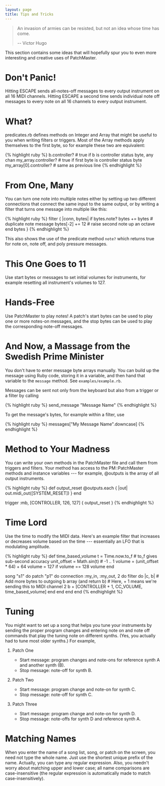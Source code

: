 ```yaml
---
layout: page
title: Tips and Tricks
---
```


> An invasion of armies can be resisted, but not an idea whose time has come.
>
> -- Victor Hugo

This section contains some ideas that will hopefully spur you to even more
interesting and creative uses of PatchMaster.

# Don't Panic!

Hitting ESCAPE sends all-notes-off messages to every output instrument on
all 16 MIDI channels. Hitting ESCAPE a second time sends individual note off
messages to every note on all 16 channels to every output instrument.

# What?

predicates.rb defines methods on Integer and Array that might be useful to
you when writing filters or triggers. Most of the Array methods apply
themselves to the first byte, so for example these two are equivalent:

{% highlight ruby %}
b.controller?           # true if b is controller status byte, any chan
my_array.controller?    # true if first byte is controller status byte
my_array[0].controller? # same as previous line
{% endhighlight %}

# From One, Many

You can turn one note into multiple notes either by setting up two different
connections that connect the same input to the same output, or by writing a
filter that turns one message into multiple like this:

{% highlight ruby %}
filter { |conn, bytes|
  if bytes.note?
    bytes += bytes    # duplicate note message
    bytes[-2] += 12   # raise second note up an octave
  end
  bytes
}
{% endhighlight %}

This also shows the use of the predicate method `note?` which returns true
for note on, note off, and poly pressure messages.

# This One Goes to 11

Use start bytes or messages to set initial volumes for instruments, for
example resetting all instrument's volumes to 127.

# Hands-Free

Use PatchMaster to play notes! A patch's start bytes can be used to play one
or more notes-on messages, and the stop bytes can be used to play the
corresponding note-off messages.

# And Now, a Massage from the Swedish Prime Minister

You don't have to enter message byte arrays manually. You can build up the
message using Ruby code, storing it in a variable, and then hand that
variable to the `message` method. See `examples/example.rb`.

Messages can be sent not only from the keyboard but also from a trigger or a
filter by calling

{% highlight ruby %}
send_message "Message Name"
{% endhighlight %}

To get the message's bytes, for example within a filter, use

{% highlight ruby %}
messages["My Message Name".downcase]
{% endhighlight %}

# Method to Your Madness

You can write your own methods in the PatchMaster file and call them from
triggers and filters. Your method has access to the PM::PatchMaster methods
and instance variables --- for example, @outputs is the array of all output
instruments.

{% highlight ruby %}
def output_reset
  @outputs.each { |out| out.midi_out([SYSTEM_RESET]) }
end
    
trigger :mb, [CONTROLLER, 126, 127] { output_reset }
{% endhighlight %}

# Time Lord

Use the time to modify the MIDI data. Here's an example filter that
increases or decreases volume based on the time --- essentially an LFO
that is modulating amplitude.

{% highlight ruby %}
def time_based_volume
  t = Time.now.to_f             # to_f gives sub-second accuracy
  unit_offset = Math.sin(t)     # -1 .. 1
  volume = (unit_offset * 64) + 64
  volume = 127 if volume == 128
  volume
end
  
song "s1" do
  patch "p1" do
    connection :my_in, :my_out, 2 do
      filter do |c, b|
        # Add more bytes to outgoing b array (and return b)
        # Here, + 1 means we're sending this to MIDI channel 2
        b + [CONTROLLER + 1, CC_VOLUME, time_based_volume]
      end
    end
  end
end
{% endhighlight %}

# Tuning

You might want to set up a song that helps you tune your instruments
by sending the proper program changes and entering note on and note
off commands that play the tuning note on different synths. (Yes,
you actually had to tune most older synths.) For example,

1. Patch One

   - Start message: program changes and note-ons for reference synth A and
     another synth (B).
   - Stop message: note-off for synth B.

2. Patch Two

   - Start message: program change and note-on for synth C.
   - Stop message: note-off for synth C.

3. Patch Three

   - Start message: program change and note-on for synth D.
   - Stop message: note-offs for synth D and reference synth A.

# Matching Names

When you enter the name of a song list, song, or patch on the screen, you
need not type the whole name. Just use the shortest unique prefix of the
name. Actually, you can type any regular expression. Also, you needn't worry
about matching upper and lower case; all name comparisons are
case-insensitive (the regular expression is automatically made to match
case-insensitively).
